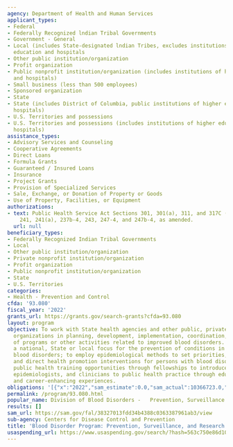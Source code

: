 ```yaml
---
agency: Department of Health and Human Services
applicant_types:
- Federal
- Federally Recognized lndian Tribal Governments
- Government - General
- Local (includes State-designated lndian Tribes, excludes institutions of higher
  education and hospitals
- Other public institution/organization
- Profit organization
- Public nonprofit institution/organization (includes institutions of higher education
  and hospitals)
- Small business (less than 500 employees)
- Sponsored organization
- State
- State (includes District of Columbia, public institutions of higher education and
  hospitals)
- U.S. Territories and possessions
- U.S. Territories and possessions (includes institutions of higher education and
  hospitals)
assistance_types:
- Advisory Services and Counseling
- Cooperative Agreements
- Direct Loans
- Formula Grants
- Guaranteed / Insured Loans
- Insurance
- Project Grants
- Provision of Specialized Services
- Sale, Exchange, or Donation of Property or Goods
- Use of Property, Facilities, or Equipment
authorizations:
- text: Public Health Service Act Sections 301, 301(a), 311, and 317C (42 U.S.C. Sections
    241, 241(a), 237b-4, 243, 247-4, and 247b-4, as amended.
  url: null
beneficiary_types:
- Federally Recognized Indian Tribal Governments
- Local
- Other public institution/organization
- Private nonprofit institution/organization
- Profit organization
- Public nonprofit institution/organization
- State
- U.S. Territories
categories:
- Health - Prevention and Control
cfda: '93.080'
fiscal_year: '2022'
grants_url: https://grants.gov/search-grants?cfda=93.080
layout: program
objective: To work with State health agencies and other public, private, and nonprofit
  organizations in planning, development, implementation, coordination, or evaluation
  of programs or other activities related to improved blood disorders.  To provide
  a national, State or local focus for the prevention of conditions in persons with
  blood disorders; to employ epidemiological methods to set priorities, build capacity
  and direct health promotion interventions for persons with blood disorders. To expand
  public health training opportunities through fellowships to introduce geneticists,
  epidemiologists, and clinicians to public health practice through education, training
  and career-enhancing experiences.
obligations: '[{"x":"2022","sam_estimate":0.0,"sam_actual":10366723.0,"usa_spending_actual":10309096.67},{"x":"2023","sam_estimate":11282178.0,"sam_actual":0.0,"usa_spending_actual":12178893.0},{"x":"2024","sam_estimate":0.0,"sam_actual":0.0,"usa_spending_actual":10454979.12}]'
permalink: /program/93.080.html
popular_name: Division of Blood Disorders -   Prevention, Surveillance and Research
results: []
sam_url: https://sam.gov/fal/38327013fdd34b4388c0363387961ab3/view
sub-agency: Centers for Disease Control and Prevention
title: 'Blood Disorder Program: Prevention, Surveillance, and Research '
usaspending_url: https://www.usaspending.gov/search/?hash=563c750e86d10f80fdb2ae6076253dc3
---
```

